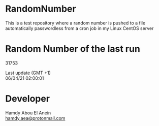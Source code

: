 # RandomNumber    
This is a test repository where a random number is pushed to a file automatically passwordless from a cron job in my Linux CentOS server    
# Random Number of the last run   
31753
      
Last update (GMT +1)    
06/04/21 02:00:01
# Developer    
Hamdy Abou El Anein   
hamdy.aea@protonmail.com
